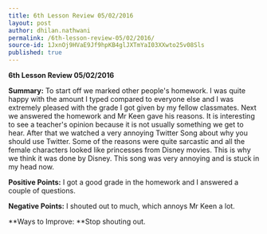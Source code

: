 ```yaml
---
title: 6th Lesson Review 05/02/2016
layout: post
author: dhilan.nathwani
permalink: /6th-lesson-review-05/02/2016/
source-id: 1JxnOj9HVaE9Jf9hpKB4glJXTmYaI03XXwto25v08Sls
published: true
---
```

**6th Lesson Review 05/02/2016**

**Summary:** To start off we marked other people's homework. I was quite happy with the amount I typed compared to everyone else and I was extremely pleased with the grade I got given by my fellow classmates. Next we answered the homework and Mr Keen gave his reasons. It is interesting to see a teacher's opinion because it is not usually something we get to hear. After that we watched a very annoying Twitter Song about why you should use Twitter. Some of the reasons were quite sarcastic and all the female characters looked like princesses from Disney movies. This is why we think it was done by Disney. This song was very annoying and is stuck in my head now.

**Positive Points:** I got a good grade in the homework and I answered a couple of questions.

**Negative Points:** I shouted out to much, which annoys Mr Keen a lot.

**Ways to Improve: **Stop shouting out.

